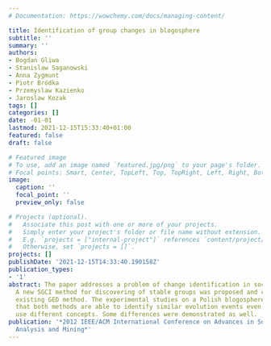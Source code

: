```yaml
---
# Documentation: https://wowchemy.com/docs/managing-content/

title: Identification of group changes in blogosphere
subtitle: ''
summary: ''
authors:
- Bogdan Gliwa
- Stanislaw Saganowski
- Anna Zygmunt
- Piotr Bródka
- Przemyslaw Kazienko
- Jaroslaw Kozak
tags: []
categories: []
date: -01-01
lastmod: 2021-12-15T15:33:40+01:00
featured: false
draft: false

# Featured image
# To use, add an image named `featured.jpg/png` to your page's folder.
# Focal points: Smart, Center, TopLeft, Top, TopRight, Left, Right, BottomLeft, Bottom, BottomRight.
image:
  caption: ''
  focal_point: ''
  preview_only: false

# Projects (optional).
#   Associate this post with one or more of your projects.
#   Simply enter your project's folder or file name without extension.
#   E.g. `projects = ["internal-project"]` references `content/project/deep-learning/index.md`.
#   Otherwise, set `projects = []`.
projects: []
publishDate: '2021-12-15T14:33:40.190158Z'
publication_types:
- '1'
abstract: The paper addresses a problem of change identification in social group evolution.
  A new SGCI method for discovering of stable groups was proposed and compared with
  existing GED method. The experimental studies on a Polish blogosphere service revealed
  that both methods are able to identify similar evolution events even though both
  use different concepts. Some differences were demonstrated as well.
publication: '*2012 IEEE/ACM International Conference on Advances in Social Networks
  Analysis and Mining*'
---
```

